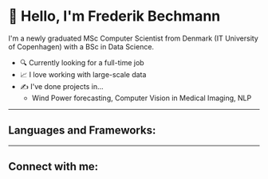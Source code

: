 # 👋 Hello, I'm Frederik Bechmann

I'm a newly graduated MSc Computer Scientist from Denmark (IT University of Copenhagen) with a BSc in Data Science.

- 🔍 Currently looking for a full-time job
- 📈 I love working with large-scale data
- ✍️ I've done projects in...
  - Wind Power forecasting, Computer Vision in Medical Imaging, NLP

---
## Languages and Frameworks:


---
## Connect with me:
